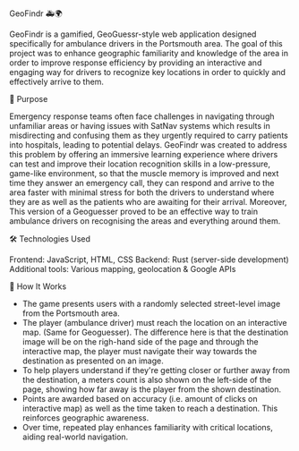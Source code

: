 GeoFindr 🚑🌍

GeoFindr is a gamified, GeoGuessr-style web application designed specifically for ambulance drivers in the Portsmouth area. The goal of this project was to enhance geographic familiarity and knowledge of the area in order to improve response efficiency by providing an interactive and engaging way for drivers to recognize key locations in order to quickly and effectively arrive to them.


🎯 Purpose

Emergency response teams often face challenges in navigating through unfamiliar areas or having issues with SatNav systems which results in misdirecting and confusing them as they urgently required to carry patients into hospitals, leading to potential delays. GeoFindr was created to address this problem by offering an immersive learning experience where drivers can test and improve their location recognition skills in a low-pressure, game-like environment, so that the muscle memory is improved and next time they answer an emergency call, they can respond and arrive to the area faster with minimal stress for both the drivers to understand where they are as well as the patients who are awaiting for their arrival. Moreover, This version of a Geoguesser proved to be an effective way to train ambulance drivers on recognising the areas and everything around them.


🛠️ Technologies Used

Frontend: JavaScript, HTML, CSS
Backend: Rust (server-side development)
Additional tools: Various mapping, geolocation & Google APIs


🏥 How It Works

- The game presents users with a randomly selected street-level image from the Portsmouth area.
- The player (ambulance driver) must reach the location on an interactive map. (Same for Geoguesser). The difference here is that the destination image will be on the righ-hand side of the page and through the interactive map, the player must navigate their way towards the destination as presented on an image.
- To help players understand if they're getting closer or further away from the destination, a meters count is also shown on the left-side of the page, showing how far away is the player from the shown destination.
- Points are awarded based on accuracy (i.e. amount of clicks on interactive map) as well as the time taken to reach a destination. This reinforces geographic awareness.
- Over time, repeated play enhances familiarity with critical locations, aiding real-world navigation.
